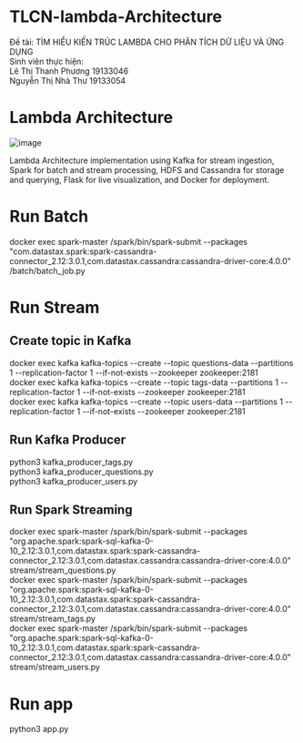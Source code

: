 # TLCN-lambda-Architecture
Đề tài: TÌM HIỂU KIẾN TRÚC LAMBDA CHO PHÂN TÍCH DỮ LIỆU VÀ ỨNG DỤNG <br/>
Sinh viên thực hiện: <br/>
Lê Thị Thanh Phương 19133046 <br/>
Nguyễn Thị Nhả Thư  19133054 <br/>

# Lambda Architecture
![image](https://user-images.githubusercontent.com/92160581/210227004-c3c2e123-7469-4c16-95a1-8a554860237c.png)

Lambda Architecture implementation using Kafka for stream ingestion, Spark for batch and stream processing, HDFS and Cassandra for storage and querying, Flask for live visualization, and Docker for deployment.

# Run Batch
docker exec spark-master /spark/bin/spark-submit --packages "com.datastax.spark:spark-cassandra-connector_2.12:3.0.1,com.datastax.cassandra:cassandra-driver-core:4.0.0" /batch/batch_job.py

# Run Stream 
## Create topic in Kafka
docker exec kafka kafka-topics --create --topic questions-data --partitions 1 --replication-factor 1 --if-not-exists --zookeeper zookeeper:2181
<br/>
docker exec kafka kafka-topics --create --topic tags-data --partitions 1 --replication-factor 1 --if-not-exists --zookeeper zookeeper:2181
<br/>
docker exec kafka kafka-topics --create --topic users-data --partitions 1 --replication-factor 1 --if-not-exists --zookeeper zookeeper:2181
<br/>
## Run Kafka Producer
python3 kafka_producer_tags.py 
<br/>
python3 kafka_producer_questions.py  
python3 kafka_producer_users.py

## Run Spark Streaming
docker exec spark-master /spark/bin/spark-submit --packages "org.apache.spark:spark-sql-kafka-0-10_2.12:3.0.1,com.datastax.spark:spark-cassandra-connector_2.12:3.0.1,com.datastax.cassandra:cassandra-driver-core:4.0.0" stream/stream_questions.py
<br/>
docker exec spark-master /spark/bin/spark-submit --packages "org.apache.spark:spark-sql-kafka-0-10_2.12:3.0.1,com.datastax.spark:spark-cassandra-connector_2.12:3.0.1,com.datastax.cassandra:cassandra-driver-core:4.0.0" stream/stream_tags.py
<br/>
docker exec spark-master /spark/bin/spark-submit --packages "org.apache.spark:spark-sql-kafka-0-10_2.12:3.0.1,com.datastax.spark:spark-cassandra-connector_2.12:3.0.1,com.datastax.cassandra:cassandra-driver-core:4.0.0" stream/stream_users.py

# Run app
python3 app.py
